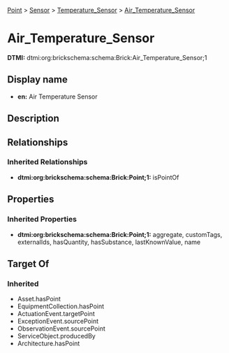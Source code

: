 [Point](../../../Point.md) > [Sensor](../../Sensor.md) > [Temperature_Sensor](../Temperature_Sensor.md) > [Air_Temperature_Sensor](.)
# Air_Temperature_Sensor
**DTMI:** dtmi:org:brickschema:schema:Brick:Air_Temperature_Sensor;1
## Display name
- **en:** Air Temperature Sensor
## Description
## Relationships
### Inherited Relationships
* **dtmi:org:brickschema:schema:Brick:Point;1:** isPointOf
## Properties
### Inherited Properties
* **dtmi:org:brickschema:schema:Brick:Point;1:** aggregate, customTags, externalIds, hasQuantity, hasSubstance, lastKnownValue, name
## Target Of
### Inherited
* Asset.hasPoint
* EquipmentCollection.hasPoint
* ActuationEvent.targetPoint
* ExceptionEvent.sourcePoint
* ObservationEvent.sourcePoint
* ServiceObject.producedBy
* Architecture.hasPoint
